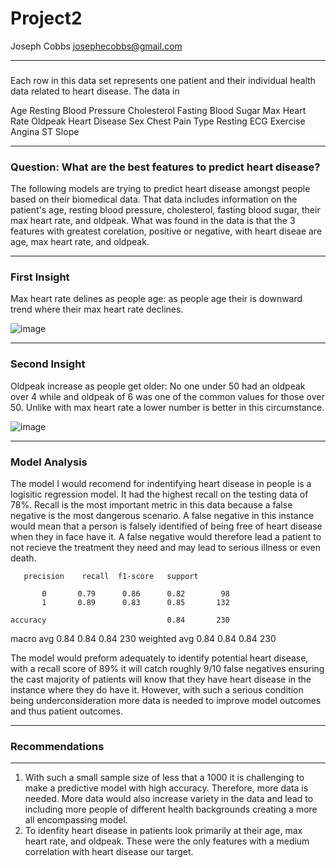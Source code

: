 # Project2

Joseph Cobbs
josephecobbs@gmail.com


---
###

Each row in this data set represents one patient and their individual health data related to heart disease. The data in

Age 
Resting Blood Pressure 
Cholesterol 
Fasting Blood Sugar 
Max Heart Rate
Oldpeak
Heart Disease 
Sex
Chest Pain Type
Resting ECG
Exercise Angina
ST Slope


---
### Question: What are the best features to predict heart disease?
The following models are trying to predict heart disease amongst people based on their biomedical data. That data includes information on the patient's age, resting blood pressure, cholesterol, fasting blood sugar, their max heart rate, and oldpeak. What was found in the data is that the 3 features with greatest corelation, positive or negative, with heart diseae are age, max heart rate, and oldpeak. 

---
### First Insight
Max heart rate delines as people age: as people age their is downward trend where their max heart rate declines.

![image](https://user-images.githubusercontent.com/49537432/225137283-df658c7e-3b51-4145-b749-6f0af2de7d27.png)

---
### Second Insight
Oldpeak increase as people get older: No one under 50 had an oldpeak over 4 while and oldpeak of 6 was one of the common values for those over 50. Unlike with max heart rate a lower number is better in this circumstance. 

![image](https://user-images.githubusercontent.com/49537432/222756230-d9c572d5-aff5-442c-928b-3105dd850b63.png)

---
### Model Analysis

The model I would recomend for indentifying heart disease in people is a logisitic regression model. It had the highest recall on the testing data of 78%. Recall is the most important metric in this data because a false negative is the most dangerous scenario. A false negative in this instance would mean that a person is falsely identified of being free of heart disease when they in face have it. A false negative would therefore lead a patient to not recieve the treatment they need and may lead to serious illness or even death. 

       precision    recall  f1-score   support

           0       0.79      0.86      0.82        98
           1       0.89      0.83      0.85       132

    accuracy                           0.84       230
   macro avg       0.84      0.84      0.84       230
weighted avg       0.84      0.84      0.84       230


The model would preform adequately to identify potential heart disease, with a recall score of 89% it will catch roughly 9/10 false negatives ensuring the cast majority of patients will know that they have heart disease in the instance where they do have it. However, with such a serious condition being underconsideration more data is needed to improve model outcomes and thus patient outcomes. 

---

### Recommendations 
---
1. With such a small sample size of less that a 1000 it is challenging to make a predictive model with high accuracy. Therefore, more data is needed. More data would also increase variety in the data and lead to including more people of different health backgrounds creating a more all encompassing model. 
2. To idenfity heart disease in patients look primarily at their age, max heart rate, and oldpeak. These were the only features with a medium correlation with heart disease our target. 
